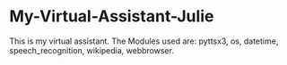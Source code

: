 # My-Virtual-Assistant-Julie
This is my virtual assistant.
The Modules used are:
pyttsx3,
os,
datetime,
speech_recognition,
wikipedia, 
webbrowser.  

